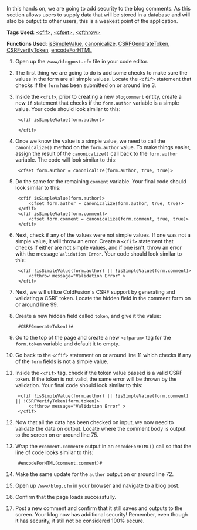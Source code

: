 In this hands on, we are going to add security to the blog comments. As this section allows users to supply data that will be stored in a database and will also be output to other users, this is a weakest point of the application.

**Tags Used**: [\<cfif>](https://helpx.adobe.com/coldfusion/cfml-reference/coldfusion-tags/tags-i/cfif.html), [\<cfset>](https://helpx.adobe.com/coldfusion/cfml-reference/coldfusion-tags/tags-r-s/cfset.html), [\<cfthrow>](https://helpx.adobe.com/coldfusion/cfml-reference/coldfusion-tags/tags-t/cfthrow.html)

**Functions Used**: [isSimpleValue](https://helpx.adobe.com/coldfusion/cfml-reference/coldfusion-functions/functions-in-k/issimplevalue.html), [canonicalize](https://helpx.adobe.com/coldfusion/cfml-reference/coldfusion-functions/functions-c-d/Canonicalize.html), [CSRFGenerateToken](https://helpx.adobe.com/coldfusion/cfml-reference/coldfusion-functions/functions-c-d/CSRFGenerateToken.html), [CSRFverifyToken](https://helpx.adobe.com/coldfusion/cfml-reference/coldfusion-functions/functions-c-d/CSRFVerifyToken.html), [encodeForHTML](https://helpx.adobe.com/coldfusion/cfml-reference/coldfusion-functions/functions-e-g/encodeforhtml.html)

1. Open up the `/www/blogpost.cfm` file in your code editor.
1. The first thing we are going to do is add some checks to make sure the values in the form are all simple values. Locate the `<cfif>` statement that checks if the `form` has been submitted on or around line 3.
1. Inside the `<cfif>`, prior to creating a new `blogcomment` entity, create a new `if` statement that checks if the `form.author` variable is a simple value. Your code should look similar to this:

        <cfif isSimpleValue(form.author)>

        </cfif>

1. Once we know the value is a simple value, we need to call the `canonicalize()` method on the `form.author` value. To make things easier, assign the result of the `canonicalize()` call back to the `form.author` variable. The code will look similar to this:

        <cfset form.author = canonicalize(form.author, true, true)>

1. Do the same for the remaining `comment` variable. Your final code should look similar to this:

        <cfif isSimpleValue(form.author)>
            <cfset form.author = canonicalize(form.author, true, true)>
        </cfif>
        <cfif isSimpleValue(form.comment)>
            <cfset form.comment = canonicalize(form.comment, true, true)>
        </cfif>

1. Next, check if any of the values were not simple values. If one was not a simple value, it will throw an error. Create a `<cfif>` statement that checks if either are not simple values, and if one isn't, throw an error with the message `Validation Error`. Your code should look similar to this:

        <cfif !isSimpleValue(form.author) || !isSimpleValue(form.comment)>
            <cfthrow message="Validation Error" >
        </cfif>

1. Next, we will utilize ColdFusion's CSRF support by generating and validating a CSRF token. Locate the hidden field in the comment form on or around line 99.
1. Create a new hidden field called `token`, and give it the value:

        #CSRFGenerateToken()#

1. Go to the top of the page and create a new `<cfparam>` tag for the `form.token` variable and default it to empty.
1. Go back to the `<cfif>` statement on or around line 11 which checks if any of the `form` fields is not a simple value.
1. Inside the `<cfif>` tag, check if the token value passed is a valid CSRF token. If the token is not valid, the same error will be thrown by the validation. Your final code should look similar to this:

        <cfif !isSimpleValue(form.author) || !isSimpleValue(form.comment) || !CSRFVerifyToken(form.token)>
            <cfthrow message="Validation Error" >
        </cfif>

1. Now that all the data has been checked on input, we now need to validate the data on output. Locate where the comment body is output to the screen on or around line 75.
1. Wrap the `#comment.comment#` output in an `encodeForHTML()` call so that the line of code looks similar to this:

        #encodeForHTML(comment.comment)#

1. Make the same update for the `author` output on or around line 72.
1. Open up `/www/blog.cfm` in your browser and navigate to a blog post.
1. Confirm that the page loads successfully.
1. Post a new comment and confirm that it still saves and outputs to the screen. Your blog now has additional security! Remember, even though it has security, it still not be considered 100% secure.